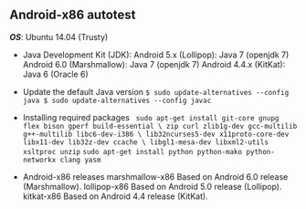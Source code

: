 ## Android-x86 autotest

***OS***: Ubuntu 14.04 (Trusty)

* Java Development Kit (JDK):
Android 5.x (Lollipop): Java 7 (openjdk 7)
Android 6.0 (Marshmallow): Java 7 (openjdk 7)
Android 4.4.x (KitKat): Java 6 (Oracle 6)

* Update the default Java version
`
$ sudo update-alternatives --config java
$ sudo update-alternatives --config javac
`

* Installing required packages
` sudo apt-get install git-core gnupg flex bison gperf build-essential \
  zip curl zlib1g-dev gcc-multilib g++-multilib libc6-dev-i386 \
  lib32ncurses5-dev x11proto-core-dev libx11-dev lib32z-dev ccache \
  libgl1-mesa-dev libxml2-utils xsltproc unzip`
 `sudo apt-get install python python-mako python-networkx clang yasm`

* Android-x86 releases
marshmallow-x86
Based on Android 6.0 release (Marshmallow).
lollipop-x86
Based on Android 5.0 release (Lollipop).
kitkat-x86
Based on Android 4.4 release (KitKat).


